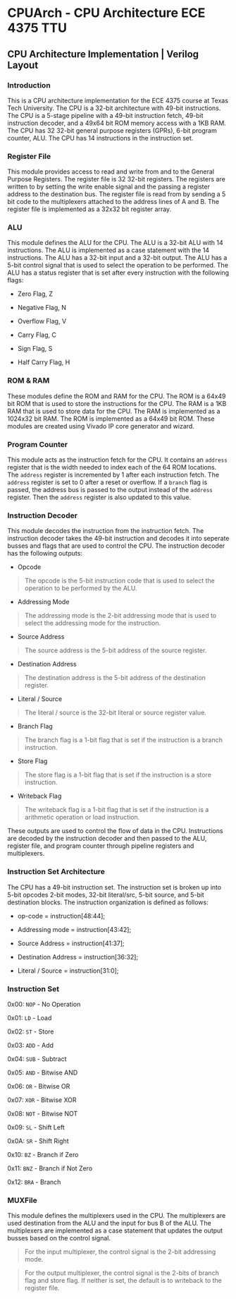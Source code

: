 # CPUArch - CPU Architecture ECE 4375 TTU

## CPU Architecture Implementation | Verilog Layout

### Introduction

This is a CPU architecture implementation for the ECE 4375 course at Texas Tech University. The CPU is a 32-bit architecture with 49-bit instructions. The CPU is a 5-stage pipeline with a 49-bit instruction fetch, 49-bit instruction decoder, and a 49x64 bit ROM memory access with a 1KB RAM. The CPU has 32 32-bit general purpose registers (GPRs), 6-bit program counter, ALU. The CPU has 14 instructions in the instruction set.

### Register File

This module provides access to read and write from and to the General Purpose Registers. The register file is 32 32-bit registers. The registers are written to by setting the write enable signal and the passing a register address to the destination bus. The register file is read from by sending a 5 bit code to the multiplexers attached to the address lines of A and B. The register file is implemented as a 32x32 bit register array.

### ALU

This module defines the ALU for the CPU. The ALU is a 32-bit ALU with 14 instructions. The ALU is implemented as a case statement with the 14 instructions. The ALU has a 32-bit input and a 32-bit output. The ALU has a 5-bit control signal that is used to select the operation to be performed. The ALU has a status register that is set after every instruction with the following flags:

- Zero Flag, Z

- Negative Flag, N

- Overflow Flag, V

- Carry Flag, C

- Sign Flag, S

- Half Carry Flag, H

### ROM & RAM

These modules define the ROM and RAM for the CPU. The ROM is a 64x49 bit ROM that is used to store the instructions for the CPU. The RAM is a 1KB RAM that is used to store data for the CPU. The RAM is implemented as a 1024x32 bit RAM. The ROM is implemented as a 64x49 bit ROM. These modules are created using Vivado IP core generator and wizard.

### Program Counter

This module acts as the instruction fetch for the CPU. It contains an `address` register that is the width needed to index each of the 64 ROM locations. The `address` register is incremented by 1 after each instruction fetch. The `address` register is set to 0 after a reset or overflow. If a `branch` flag is passed, the address bus is passed to the output instead of the `address` register. Then the `address` register is also updated to this value.

### Instruction Decoder

This module decodes the instruction from the instruction fetch. The instruction decoder takes the 49-bit instruction and decodes it into seperate busses and flags that are used to control the CPU. The instruction decoder has the following outputs:

- Opcode

> The opcode is the 5-bit instruction code that is used to select the operation to be performed by the ALU.

- Addressing Mode

> The addressing mode is the 2-bit addressing mode that is used to select the addressing mode for the instruction.

- Source Address

> The source address is the 5-bit address of the source register.

- Destination Address

> The destination address is the 5-bit address of the destination register.

- Literal / Source

> The literal / source is the 32-bit literal or source register value.

- Branch Flag

> The branch flag is a 1-bit flag that is set if the instruction is a branch instruction.

- Store Flag

> The store flag is a 1-bit flag that is set if the instruction is a store instruction.

- Writeback Flag

> The writeback flag is a 1-bit flag that is set if the instruction is a arithmetic operation or load instruction.

These outputs are used to control the flow of data in the CPU. Instructions are decoded by the instruction decoder and then passed to the ALU, register file, and program counter through pipeline registers and multiplexers.

### Instruction Set Architecture

The CPU has a 49-bit instruction set. The instruction set is broken up into 5-bit opcodes 2-bit modes, 32-bit literal/src, 5-bit source, and 5-bit destination blocks. The instruction organization is defined as follows:

- op-code             = instruction[48:44];

- Addressing mode     = instruction[43:42];

- Source Address      = instruction[41:37];

- Destination Address = instruction[36:32];

- Literal / Source    = instruction[31:0];

### Instruction Set

0x00: `NOP` - No Operation

0x01: `LD` - Load

0x02: `ST` - Store

0x03: `ADD` - Add

0x04: `SUB` - Subtract

0x05: `AND` - Bitwise AND

0x06: `OR` - Bitwise OR

0x07: `XOR` - Bitwise XOR

0x08: `NOT` - Bitwise NOT

0x09: `SL` - Shift Left

0x0A: `SR` - Shift Right

0x10: `BZ` - Branch if Zero

0x11: `BNZ` - Branch if Not Zero

0x12: `BRA` - Branch

### MUXFile

This module defines the multiplexers used in the CPU. The multiplexers are used destination from the ALU and the input for bus B of the ALU. The multiplexers are implemented as a case statement that updates the output busses based on the control signal.

> For the input multiplexer, the control signal is the 2-bit addressing mode.

> For the output multiplexer, the control signal is the 2-bits of branch flag and store flag. If neither is set, the default is to writeback to the register file.
